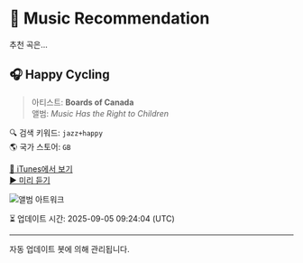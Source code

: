 
# 🎵 Music Recommendation

추천 곡은...

## 🎧 Happy Cycling  
> 아티스트: **Boards of Canada**  
> 앨범: _Music Has the Right to Children_  

🔍 검색 키워드: `jazz+happy`  
🌎 국가 스토어: `GB`

[🔗 iTunes에서 보기](https://music.apple.com/gb/album/happy-cycling/281116024?i=281116096&uo=4)  
[▶️ 미리 듣기](https://audio-ssl.itunes.apple.com/itunes-assets/AudioPreview125/v4/5b/e0/4a/5be04a9b-d904-8a13-4282-cd396ebe4547/mzaf_13725544844714059571.plus.aac.p.m4a)

![앨범 아트워크](https://is1-ssl.mzstatic.com/image/thumb/Features125/v4/b5/4c/c2/b54cc20d-03f5-f2c4-4a0d-9b51ad65af89/dj.txuslqgv.jpg/100x100bb.jpg)

⏳ 업데이트 시간: 2025-09-05 09:24:04 (UTC)

---
자동 업데이트 봇에 의해 관리됩니다.
